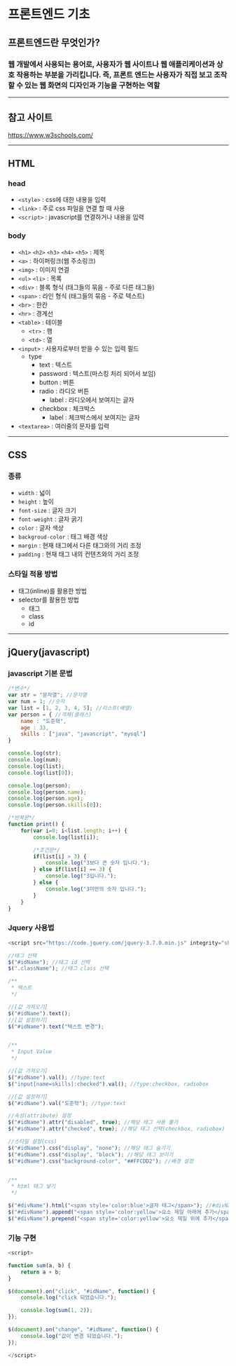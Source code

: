 # 프론트엔드 기초

## 프론트엔드란 무엇인가?

### 웹 개발에서 사용되는 용어로, 사용자가 웹 사이트나 웹 애플리케이션과 상호 작용하는 부분을 가리킵니다. 즉, 프론트 엔드는 사용자가 직접 보고 조작할 수 있는 웹 화면의 디자인과 기능을 구현하는 역할

---
## 참고 사이트
https://www.w3schools.com/

---

## HTML

### head
- `<style>` : css에 대한 내용을 입력
- `<link>` : 주로 css 파일을 연결 할 때 사용
- `<script>` : javascript를 연결하거나 내용을 입력

### body
- `<h1>` `<h2>` `<h3>` `<h4>` `<h5>` : 제목
- `<a>` : 하이퍼링크(웹 주소링크)
- `<img>` : 이미지 연결
- `<ul>` `<li>` : 목록
- `<div>` : 블록 형식 (태그들의 묶음 - 주로 다른 태그들)
- `<span>` : 라인 형식 (태그들의 묶음 - 주로 텍스트)
- `<br>` : 한칸
- `<hr>` : 경계선
- `<table>` : 테이블
  - `<tr>` : 행
  - `<td>` : 열
- `<input>` : 사용자로부터 받을 수 있는 입력 필드
  - type
    - text : 텍스트
    - password : 텍스트(마스킹 처리 되어서 보임)
    - button : 버튼
    - radio : 라디오 버튼
      - label : 라디오에서 보여지는 글자
    - checkbox : 체크박스
      - label : 체크박스에서 보여지는 글자
- `<textarea>` : 여러줄의 문자를 입력
  
--- 

## CSS
### 종류
- `width` : 넓이
- `height` : 높이
- `font-size` : 글자 크기
- `font-weight` : 글자 굵기
- `color` : 글자 색상
- `backgroud-color` : 태그 배경 색상
- `margin` : 현재 태그에서 다른 태그와의 거리 조정
- `padding` : 현재 태그 내의 컨텐츠와의 거리 조정

### 스타일 적용 방법
- 태그(inline)를 활용한 방법
- selector를 활용한 방법
  - 태그
  - class
  - id

--- 

## jQuery(javascript)
### javascript 기본 문법
``` javascript
/*변수*/
var str = "문자열"; //문자열
var num = 1; //숫자
var list = [1, 2, 3, 4, 5]; //리스트(배열)
var person = { //객체(클래스)
    name : "도준혁",
    age : 33,
    skills : ["java", "javascript", "mysql"]
}

console.log(str);
console.log(num);
console.log(list);
console.log(list[0]);

console.log(person);
console.log(person.name);
console.log(person.age);
console.log(person.skills[0]);

/*반복문*/
function print() {
    for(var i=0; i<list.length; i++) {
        console.log(list[i]);

        /*조건문*/
        if(list[i] > 3) {
            console.log("3보다 큰 숫자 입니다.");
        } else if(list[i] == 3) {
            console.log("3입니다.");
        } else {
            console.log("3미만의 숫자 입니다.");
        }
    }
}
```

### Jquery 사용법
``` javascript
<script src="https://code.jquery.com/jquery-3.7.0.min.js" integrity="sha256-2Pmvv0kuTBOenSvLm6bvfBSSHrUJ+3A7x6P5Ebd07/g=" crossorigin="anonymous"></script>

//태그 선택
$("#idName"); //태그 id 선택
$(".className"); //태그 class 선택

/**
 * 텍스트
 */

//[값 가져오기]
$("#idName").text();
//[값 설정하기]
$("#idName").text("텍스트 변경");


/**
 * Input Value
 */

//[값 가져오기]
$("#idName").val(); //type:text
$("input[name=skills]:checked").val(); //type:checkbox, radiobox

//[값 설정하기]
$("#idName").val("도준혁"); //type:text

//속성(attribute) 설정
$("#idName").attr("disabled", true); //해당 태그 사용 불가
$("#idName").attr("checked", true); //해당 태그 선택(checkbox, radiobox)

//스타일 설정(css)
$("#idName").css("display", "none"); //해당 태그 숨기기
$("#idName").css("display", "block"); //해당 태그 보이기
$("#idName").css("background-color", "##FFCDD2"); //배경 설정


/**
 * html 태그 넣기
 */ 

$("#divName").html("<span style='color:blue'>글자 태그</span>"); //#divName 태그안에 span태그 생성
$("#divName").append("<span style='color:yellow'>요소 제일 아래에 추가</span>"); //#divName 태그안의 제일 마지막 영역에 span태그 생성
$("#divName").prepend("<span style='color:yellow'>요소 제일 위에 추가</span>"); //#divName 태그안의 제일 처음 영역에 span태그 생성
```

### 기능 구현
``` javascript
<script>

function sum(a, b) {
    return a + b;
}

$(document).on("click", "#idName", function() {
    console.log("click 되었습니다.");

    console.log(sum(1, 2));
});

$(document).on("change", "#idName", function() {
    console.log("값이 변경 되었습니다.");
});

</script>
```